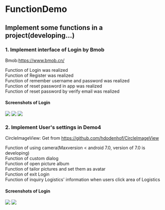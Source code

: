 # FunctionDemo
## Implement some functions in a project(developing...)

### 1. Implement interface of Login by Bmob
Bmob:https://www.bmob.cn/

Function of Login was realized<br>
Function of Register was realized<br>
Function of remember username and password was realized<br>
Function of reset password in app was realized<br>
Function of reset password by verify email was realized<br>
#### Screenshots of Login

![](screenshots/login.png)
![](screenshots/register.png)
![](screenshots/resetpassword.png)

### 2. Implement User's settings in Demo4
CircleImageView: Get from https://github.com/hdodenhof/CircleImageView

Function of using camera(Maxversion < android 7.0, version of 7.0 is developing)<br>
Function of custom dialog<br>
Function of open picture album<br>
Function of tailor pictures and set them as avatar<br>
Function of exit Login<br>
Function of inquiry Logistics' information when users click area of Logistics<br>
#### Screenshots of Login

![](screenshots/setAvatar.png)
![](screenshots/exitLogin.png)

